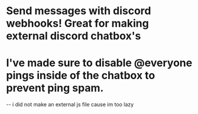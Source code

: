 # Send messages with discord webhooks! Great for making external discord chatbox's

# I've made sure to disable @everyone pings inside of the chatbox to prevent ping spam.


-- i did not make an external js file cause im too lazy

